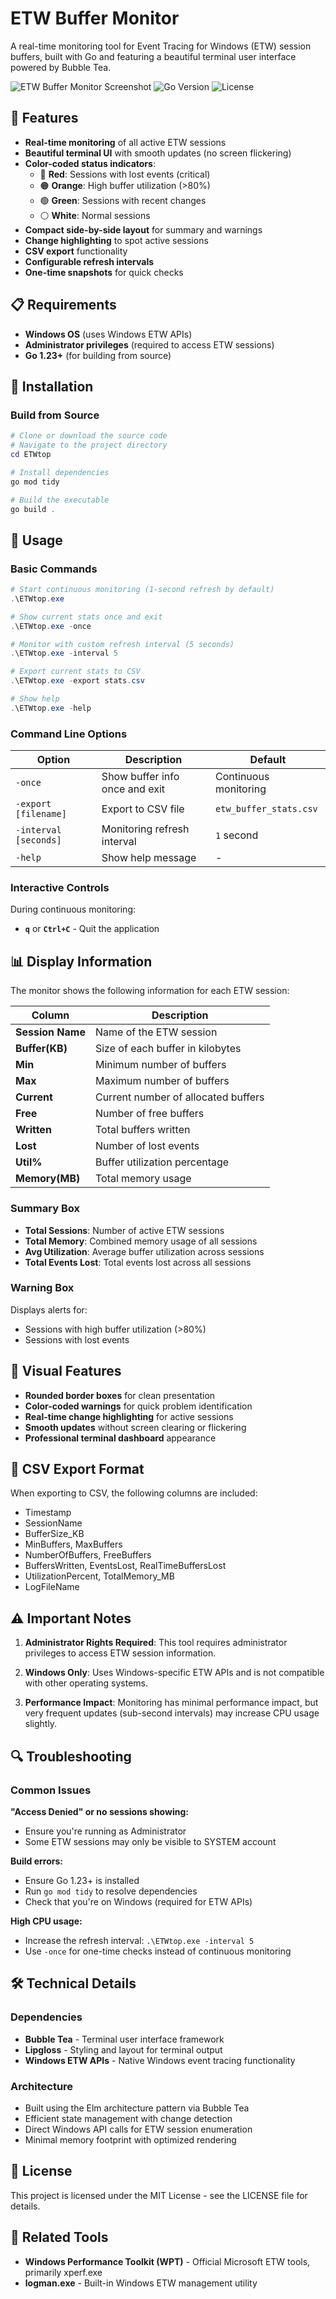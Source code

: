 # ETW Buffer Monitor

A real-time monitoring tool for Event Tracing for Windows (ETW) session buffers, built with Go and featuring a beautiful terminal user interface powered by Bubble Tea.

![ETW Buffer Monitor Screenshot](https://img.shields.io/badge/Platform-Windows-blue?style=for-the-badge&logo=windows)
![Go Version](https://img.shields.io/badge/Go-1.23+-00ADD8?style=for-the-badge&logo=go)
![License](https://img.shields.io/badge/License-MIT-green?style=for-the-badge)

## 🚀 Features

- **Real-time monitoring** of all active ETW sessions
- **Beautiful terminal UI** with smooth updates (no screen flickering)
- **Color-coded status indicators**:
  - 🔴 **Red**: Sessions with lost events (critical)
  - 🟠 **Orange**: High buffer utilization (>80%)
  - 🟢 **Green**: Sessions with recent changes
  - ⚪ **White**: Normal sessions
- **Compact side-by-side layout** for summary and warnings
- **Change highlighting** to spot active sessions
- **CSV export** functionality
- **Configurable refresh intervals**
- **One-time snapshots** for quick checks

## 📋 Requirements

- **Windows OS** (uses Windows ETW APIs)
- **Administrator privileges** (required to access ETW sessions)
- **Go 1.23+** (for building from source)

## 🔧 Installation

### Build from Source
```powershell
# Clone or download the source code
# Navigate to the project directory
cd ETWtop

# Install dependencies
go mod tidy

# Build the executable
go build .
```

## 🎯 Usage

### Basic Commands

```powershell
# Start continuous monitoring (1-second refresh by default)
.\ETWtop.exe

# Show current stats once and exit
.\ETWtop.exe -once

# Monitor with custom refresh interval (5 seconds)
.\ETWtop.exe -interval 5

# Export current stats to CSV
.\ETWtop.exe -export stats.csv

# Show help
.\ETWtop.exe -help
```

### Command Line Options

| Option | Description | Default |
|--------|-------------|---------|
| `-once` | Show buffer info once and exit | Continuous monitoring |
| `-export [filename]` | Export to CSV file | `etw_buffer_stats.csv` |
| `-interval [seconds]` | Monitoring refresh interval | `1` second |
| `-help` | Show help message | - |

### Interactive Controls

During continuous monitoring:
- **`q`** or **`Ctrl+C`** - Quit the application

## 📊 Display Information

The monitor shows the following information for each ETW session:

| Column | Description |
|--------|-------------|
| **Session Name** | Name of the ETW session |
| **Buffer(KB)** | Size of each buffer in kilobytes |
| **Min** | Minimum number of buffers |
| **Max** | Maximum number of buffers |
| **Current** | Current number of allocated buffers |
| **Free** | Number of free buffers |
| **Written** | Total buffers written |
| **Lost** | Number of lost events |
| **Util%** | Buffer utilization percentage |
| **Memory(MB)** | Total memory usage |

### Summary Box
- **Total Sessions**: Number of active ETW sessions
- **Total Memory**: Combined memory usage of all sessions
- **Avg Utilization**: Average buffer utilization across sessions
- **Total Events Lost**: Total events lost across all sessions

### Warning Box
Displays alerts for:
- Sessions with high buffer utilization (>80%)
- Sessions with lost events

## 🎨 Visual Features

- **Rounded border boxes** for clean presentation
- **Color-coded warnings** for quick problem identification
- **Real-time change highlighting** for active sessions
- **Smooth updates** without screen clearing or flickering
- **Professional terminal dashboard** appearance

## 📁 CSV Export Format

When exporting to CSV, the following columns are included:
- Timestamp
- SessionName
- BufferSize_KB
- MinBuffers, MaxBuffers
- NumberOfBuffers, FreeBuffers
- BuffersWritten, EventsLost, RealTimeBuffersLost
- UtilizationPercent, TotalMemory_MB
- LogFileName

## ⚠️ Important Notes

1. **Administrator Rights Required**: This tool requires administrator privileges to access ETW session information.

2. **Windows Only**: Uses Windows-specific ETW APIs and is not compatible with other operating systems.

3. **Performance Impact**: Monitoring has minimal performance impact, but very frequent updates (sub-second intervals) may increase CPU usage slightly.

## 🔍 Troubleshooting

### Common Issues

**"Access Denied" or no sessions showing:**
- Ensure you're running as Administrator
- Some ETW sessions may only be visible to SYSTEM account

**Build errors:**
- Ensure Go 1.23+ is installed
- Run `go mod tidy` to resolve dependencies
- Check that you're on Windows (required for ETW APIs)

**High CPU usage:**
- Increase the refresh interval: `.\ETWtop.exe -interval 5`
- Use `-once` for one-time checks instead of continuous monitoring

## 🛠️ Technical Details

### Dependencies
- **Bubble Tea** - Terminal user interface framework
- **Lipgloss** - Styling and layout for terminal output
- **Windows ETW APIs** - Native Windows event tracing functionality

### Architecture
- Built using the Elm architecture pattern via Bubble Tea
- Efficient state management with change detection
- Direct Windows API calls for ETW session enumeration
- Minimal memory footprint with optimized rendering


## 📄 License

This project is licensed under the MIT License - see the LICENSE file for details.

## 🔗 Related Tools

- **Windows Performance Toolkit (WPT)** - Official Microsoft ETW tools, primarily xperf.exe
- **logman.exe** - Built-in Windows ETW management utility

